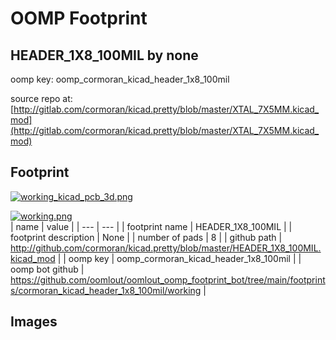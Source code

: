 # OOMP Footprint  
## HEADER_1X8_100MIL  by none  
  
oomp key: oomp_cormoran_kicad_header_1x8_100mil  
  
source repo at: [http://gitlab.com/cormoran/kicad.pretty/blob/master/XTAL_7X5MM.kicad_mod](http://gitlab.com/cormoran/kicad.pretty/blob/master/XTAL_7X5MM.kicad_mod)  
## Footprint  
  
[![working_kicad_pcb_3d.png](working_kicad_pcb_3d_600.png)](working_kicad_pcb_3d.png)  
  
[![working.png](working_600.png)](working.png)  
| name | value | 
| --- | --- | 
| footprint name | HEADER_1X8_100MIL | 
| footprint description | None | 
| number of pads | 8 | 
| github path | http://github.com/cormoran/kicad.pretty/blob/master/HEADER_1X8_100MIL.kicad_mod | 
| oomp key | oomp_cormoran_kicad_header_1x8_100mil | 
| oomp bot github | https://github.com/oomlout/oomlout_oomp_footprint_bot/tree/main/footprints/cormoran_kicad_header_1x8_100mil/working | 
## Images  
